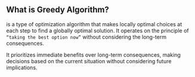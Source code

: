 ## What is Greedy Algorithm?

is a type of optimization algorithm that makes locally optimal choices at each step to find a globally optimal solution.
It operates on the principle of `“taking the best option now”` without considering the long-term consequences.

It prioritizes immediate benefits over long-term consequences, making decisions based on the current situation without considering future implications. 
